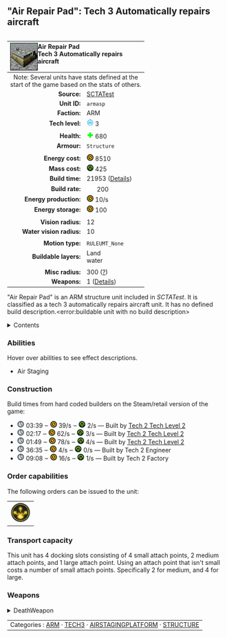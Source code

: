 "Air Repair Pad": Tech 3 Automatically repairs aircraft
----
<table align="right">
    <thead>
        <tr>
            <th align="left" colspan="2">
                <img align="left" title="Air Repair Pad unit icon" src="icons/units/ARMASP_icon.png" />Air Repair Pad<br />Tech 3 Automatically repairs aircraft
            </th>
        </tr>
    </thead>
    <tbody>
        <tr><td align="center" colspan="2">Note: Several units have stats defined at the<br />start of the game based on the stats of others.</td></tr>
        <tr>
            <td align="right"><strong>Source:</strong></td>
            <td><a href="SCTATest">SCTATest</a></td>
        </tr>
        <tr>
            <td align="right"><strong>Unit ID:</strong></td>
            <td><code>armasp</code></td>
        </tr>
        <tr>
            <td align="right"><strong>Faction:</strong></td>
            <td>ARM</td>
        </tr>
        <tr>
            <td align="right"><strong>Tech level:</strong></td>
            <td><img src="icons/T3.png" title="Tech 3" /> 3</td>
        </tr>
        <tr><td align="center" colspan="2"></td></tr>
        <tr>
            <td align="right"><strong>Health:</strong></td>
            <td><img src="icons/health.png" title="Health" /> 680</td>
        </tr>
        <tr>
            <td align="right"><strong>Armour:</strong></td>
            <td><code>Structure</code></td>
        </tr>
        <tr><td align="center" colspan="2"></td></tr>
        <tr>
            <td align="right"><strong>Energy cost:</strong></td>
            <td><img src="icons/energy.png" title="Energy" /> 8510</td>
        </tr>
        <tr>
            <td align="right"><strong>Mass cost:</strong></td>
            <td><img src="icons/mass.png" title="Mass" /> 425</td>
        </tr>
        <tr>
            <td align="right"><strong>Build time:</strong></td>
            <td>21953 (<a href="#construction">Details</a>)</td>
        </tr>
        <tr>
            <td align="right"><strong>Build rate:</strong></td>
            <td><img src="icons/build.png" title="Build" /> 200</td>
        </tr>
        <tr>
            <td align="right"><strong>Energy production:</strong></td>
            <td><img src="icons/energy.png" title="Energy" /> 10/s</td>
        </tr>
        <tr>
            <td align="right"><strong>Energy storage:</strong></td>
            <td><img src="icons/energy.png" title="Energy" /> 100</td>
        </tr>
        <tr><td align="center" colspan="2"></td></tr>
        <tr>
            <td align="right"><strong>Vision radius:</strong></td>
            <td>12</td>
        </tr>
        <tr>
            <td align="right"><strong>Water vision radius:</strong></td>
            <td>10</td>
        </tr>
        <tr><td align="center" colspan="2"></td></tr>
        <tr>
            <td align="right"><strong>Motion type:</strong></td>
            <td><code>RULEUMT_None</code></td>
        </tr>
        <tr>
            <td align="right"><strong>Buildable layers:</strong></td>
            <td>Land<br />water<br /></td>
        </tr>
        <tr><td align="center" colspan="2"></td></tr>
        <tr>
            <td align="right"><strong>Misc radius:</strong></td>
            <td>300 <span title="Defined by the air staging radius value. Often used to indicate things without a dedicated range ring.">(<u>?</u>)</span></td>
        </tr>
        <tr>
            <td align="right"><strong>Weapons:</strong></td>
            <td>1 (<a href="#weapons">Details</a>)</td>
        </tr>
    </tbody>
</table>

"Air Repair Pad" is an ARM structure unit included in *SCTATest*.
It is classified as a tech 3 automatically repairs aircraft unit. It has no defined build description.<error:buildable unit with no build description>

<details>
<summary>Contents</summary>

1. – <a href="#abilities">Abilities</a>
2. – <a href="#construction">Construction</a>
3. – <a href="#order-capabilities">Order capabilities</a>
4. – <a href="#transport-capacity">Transport capacity</a>
5. – <a href="#weapons">Weapons</a>
</details>

### Abilities
Hover over abilities to see effect descriptions.

* <span title="Aircraft can land on it for refuel and/or repair">Air Staging</span>

### Construction
Build times from hard coded builders on the Steam/retail version of the game:
* <img src="icons/time.png" title="Time" /> 03:39 ‒ <img src="icons/energy.png" title="Energy" /> 39/s ‒ <img src="icons/mass.png" title="Mass" /> 2/s — Built by <a href="ARMACA">Tech 2 Tech Level 2</a>
* <img src="icons/time.png" title="Time" /> 02:17 ‒ <img src="icons/energy.png" title="Energy" /> 62/s ‒ <img src="icons/mass.png" title="Mass" /> 3/s — Built by <a href="ARMACK">Tech 2 Tech Level 2</a>
* <img src="icons/time.png" title="Time" /> 01:49 ‒ <img src="icons/energy.png" title="Energy" /> 78/s ‒ <img src="icons/mass.png" title="Mass" /> 4/s — Built by <a href="ARMACV">Tech 2 Tech Level 2</a>
* <img src="icons/time.png" title="Time" /> 36:35 ‒ <img src="icons/energy.png" title="Energy" /> 4/s ‒ <img src="icons/mass.png" title="Mass" /> 0/s — Built by Tech 2 Engineer
* <img src="icons/time.png" title="Time" /> 09:08 ‒ <img src="icons/energy.png" title="Energy" /> 16/s ‒ <img src="icons/mass.png" title="Mass" /> 1/s — Built by Tech 2 Factory

### Order capabilities
The following orders can be issued to the unit:
<table>
<td><img float="left" src="icons/orders/deploy.png" title="error:Deploy no title" /></td>
</table>

### Transport capacity
This unit has 4 docking slots consisting of 4 small attach points, 2 medium attach points, and 1 large attach point. Using an attach point that isn't small costs a number of small attach points. Specifically 2 for medium, and 4 for large. 

### Weapons
<details>
<summary>DeathWeapon</summary>
<p>
    <table>
        <tr>
            <td align="right"><strong>Damage:</strong></td>
            <td>100</td>
        </tr>
        <tr>
            <td align="right"><strong>Damage radius:</strong></td>
            <td>3</td>
        </tr>
        <tr>
            <td align="right"><strong>Damage type:</strong></td>
            <td><code>Normal</code></td>
        </tr>
        <tr>
            <td align="right"><strong>Flags:</strong></td>
            <td>Damage friendly</td>
        </tr>
    </table>
</p>
</details>


<table align=center>
<td>Categories : <a href="_categories.ARM">ARM</a> · <a href="_categories.TECH3">TECH3</a> · <a href="_categories.AIRSTAGINGPLATFORM">AIRSTAGINGPLATFORM</a> · <a href="_categories.STRUCTURE">STRUCTURE</a>

